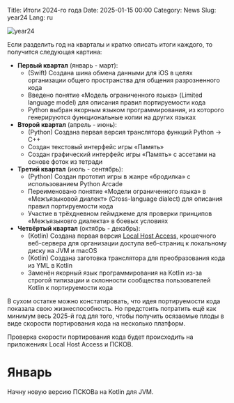 Title: Итоги 2024-го года
Date: 2025-01-15 00:00
Category: News
Slug: year24
Lang: ru

![year24][year24]

Если разделить год на кварталы и кратко описать итоги каждого, то
получится следующая картина:

* **Первый квартал** (январь - март):
    * (Swift) Создана шина обмена данными для iOS в целях организации общего пространства для общения разрозненного кода
    * Введено понятие «Модель ограниченного языка» (Limited language model) для описания правил портируемости кода
    * Python выбран якорным языком программирования, из которого генерируются функциональные копии на других языках
* **Второй квартал** (апрель - июнь):
    * (Python) Создана первая версия транслятора функций Python -> C++
    * Создан текстовый интерфейс игры «Память»
    * Создан графический интерфейс игры «Память» с ассетами на основе фоток из тетради
* **Третий квартал** (июль - сентябрь):
    * (Python) Создан прототип игры в жанре «бродилка» с использованием Python Arcade
    * Переименовано понятие «Модели ограниченного языка» в «Межъязыковой диалект» (Cross-language dialect) для описания правил портируемости кода
    * Участие в трёхдневном геймджеме для проверки принципов «Межъязыковго диалекта» в боевых условиях
* **Четвёртый квартал** (октябрь - декабрь):
    * (Kotlin) Создана первая версия [Local Host Access][lha], крошечного веб-сервера для организации доступа веб-страниц к локальному диску на JVM и macOS
    * (Kotlin) Создана заготовка транслятора для преобразования кода из YML в Kotlin
    * Заменён якорный язык программирования на Kotlin из-за строгой типизации и склонности сообщества пользователей Kotlin к портируемости кода

В сухом остатке можно констатировать, что идея портируемости кода показала
свою жизнеспособность. Но предстоить потратить ещё как минимум весь 2025-й год
для того, чтобы получить осязаемые плоды в виде скорости портирования кода
на несколько платформ.

Проверка скорости портирования кода будет происходить на приложениях
Local Host Access и ПСКОВ.

# Январь

Начну новую версию ПСКОВа на Kotlin для JVM.

[year24]: ../../images/2025_year24.jpg
[lha]: http://opengamestudio.org/ru/news/lha-jvm-macos.html
